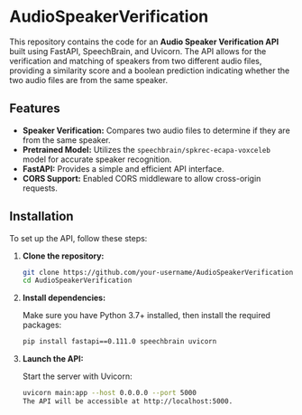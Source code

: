 # AudioSpeakerVerification

This repository contains the code for an **Audio Speaker Verification API** built using FastAPI, SpeechBrain, and Uvicorn. The API allows for the verification and matching of speakers from two different audio files, providing a similarity score and a boolean prediction indicating whether the two audio files are from the same speaker.

## Features

- **Speaker Verification:** Compares two audio files to determine if they are from the same speaker.
- **Pretrained Model:** Utilizes the `speechbrain/spkrec-ecapa-voxceleb` model for accurate speaker recognition.
- **FastAPI:** Provides a simple and efficient API interface.
- **CORS Support:** Enabled CORS middleware to allow cross-origin requests.

## Installation

To set up the API, follow these steps:

1. **Clone the repository:**

   ```bash
   git clone https://github.com/your-username/AudioSpeakerVerification.git
   cd AudioSpeakerVerification

2. **Install dependencies:**

   Make sure you have Python 3.7+ installed, then install the required packages:

   ```bash
   pip install fastapi==0.111.0 speechbrain uvicorn

4. **Launch the API:**

   Start the server with Uvicorn:
   ```bash
   uvicorn main:app --host 0.0.0.0 --port 5000
   The API will be accessible at http://localhost:5000.


